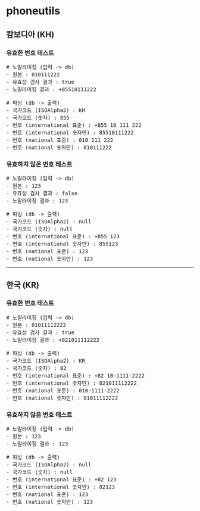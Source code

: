 # phoneutils

## 캄보디아 (KH)

### 유효한 번호 테스트

<pre>
# 노말라이징 (입력 -> db)
- 원본 : 010111222
- 유효성 검사 결과 : true
- 노말라이징 결과 : +85510111222

# 파싱 (db -> 출력)
- 국가코드 (ISOAlpha2) : KH
- 국가코드 (숫자) : 855
- 번호 (international 표준) : +855 10 111 222
- 번호 (international 숫자만) : 85510111222
- 번호 (national 표준) : 010 111 222
- 번호 (national 숫자만) : 010111222
</pre>

### 유효하지 않은 번호 테스트

<pre>
# 노말라이징 (입력 -> db)
- 원본 : 123
- 유효성 검사 결과 : false
- 노말라이징 결과 : 123

# 파싱 (db -> 출력)
- 국가코드 (ISOAlpha2) : null
- 국가코드 (숫자) : null
- 번호 (international 표준) : +855 123
- 번호 (international 숫자만) : 855123
- 번호 (national 표준) : 123
- 번호 (national 숫자만) : 123
</pre>

<hr />

## 한국 (KR)

### 유효한 번호 테스트

<pre>
# 노말라이징 (입력 -> db)
- 원본 : 01011112222
- 유효성 검사 결과 : true
- 노말라이징 결과 : +821011112222

# 파싱 (db -> 출력)
- 국가코드 (ISOAlpha2) : KR
- 국가코드 (숫자) : 82
- 번호 (international 표준) : +82 10-1111-2222
- 번호 (international 숫자만) : 821011112222
- 번호 (national 표준) : 010-1111-2222
- 번호 (national 숫자만) : 01011112222
</pre>

### 유효하지 않은 번호 테스트

<pre>
# 노말라이징 (입력 -> db)
- 원본 : 123
- 노말라이징 결과 : 123

# 파싱 (db -> 출력)
- 국가코드 (ISOAlpha2) : null
- 국가코드 (숫자) : null
- 번호 (international 표준) : +82 123
- 번호 (international 숫자만) : 82123
- 번호 (national 표준) : 123
- 번호 (national 숫자만) : 123
</pre>
